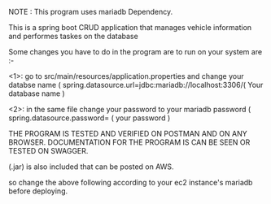 NOTE : This program uses mariadb Dependency.

This is a spring boot CRUD application that manages vehicle information and performes taskes on the database

Some changes you have to do in the program are to run on your system are :-

<1>: go to src/main/resources/application.properties and change your databse name ( spring.datasource.url=jdbc:mariadb://localhost:3306/( Your database name )

<2>: in the same file change your password to your mariadb password ( spring.datasource.password= ( your password )

THE PROGRAM IS TESTED AND VERIFIED ON POSTMAN AND ON ANY BROWSER. DOCUMENTATION FOR THE PROGRAM IS CAN BE SEEN OR TESTED ON SWAGGER.

(.jar) is also included that can be posted on AWS.

so change the above following according to your ec2 instance's mariadb before deploying.

